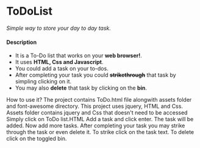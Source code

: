 # ToDoList # 
*Simple way to store your day to day task.*


#### Description 
+ It is a To-Do list that works on your **web browser!**.
+ It uses **HTML, Css and Javascript**.
+ You could add a task on your to-dos.
+ After completing your task you could **~~strikethrough~~** that task by simpling clicking on it.
+ You may also **delete** that task by clicking on the **bin**.

How to use it?
The project contains ToDo.html file alongwith assets folder and font-awesome directory.
This project uses jquery, HTML and Css.
Assets folder contains jquery and Css that doesn't need to be accessed
Simply click on ToDo list.HTML
Add a task and click enter.
The task will be added.
Now add more tasks.
After completing your task you may strike through the task or even delete it.
To strike click on the task text.
To delete click on the toggled bin.
